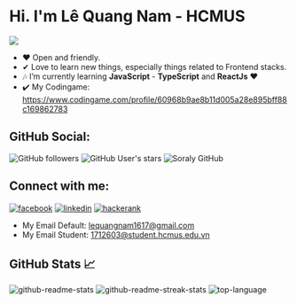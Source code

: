 

# Hi. I'm Lê Quang Nam - HCMUS
![](https://komarev.com/ghpvc/?username=lequangnamsoraly2009&color=blue&style=flat&label=Views+Count:)

- ❤ Open and friendly.
- ✔ Love to learn new things, especially things related to Frontend stacks.
- 🎶 I’m currently learning **JavaScript** - **TypeScript** and **ReactJs** ❤
- ✔️ My Codingame: https://www.codingame.com/profile/60968b9ae8b11d005a28e895bff88c169862783

## GitHub Social:
![GitHub followers](https://img.shields.io/github/followers/lequangnamsoraly2009?style=social)
![GitHub User's stars](https://img.shields.io/github/stars/lequangnamsoraly2009?affiliations=OWNER&style=social)
![Soraly GitHub](https://img.shields.io/badge/Soraly-soralygithub-informational)

## Connect with me: 

<a href="https://www.facebook.com/nam.lequang.39/" target="blank"><img align="center" src="https://img.shields.io/badge/Facebook-1877F2?style=for-the-badge&logo=facebook&logoColor=white" alt="facebook"/></a>
<a href="https://www.linkedin.com/in/nam-l%C3%AA-quang-013a241a2" target="blank"><img align="center" src="https://img.shields.io/badge/LinkedIn-0077B5?style=for-the-badge&logo=linkedin&logoColor=white" alt="linkedin"/></a>
<a href="https://www.hackerrank.com/lequangnam1617" target="blank"><img align="center" src="https://img.shields.io/badge/-Hackerrank-2EC866?style=for-the-badge&logo=HackerRank&logoColor=white" alt="hackerank"/></a>

- My Email Default: lequangnam1617@gmail.com
- My Email Student: 1712603@student.hcmus.edu.vn

<!-- <a href="https://github.com/lequangnamsoraly2009"><img align="left" width="auto" height="500" src="https://images.unsplash.com/photo-1608403890696-0f18a2960153?ixid=MXwxMjA3fDB8MHxwaG90by1wYWdlfHx8fGVufDB8fHw%3D&ixlib=rb-1.2.1&auto=format&fit=crop&w=634&q=80"></a>
 -->
## GitHub Stats 📈

![github-readme-stats](https://github-readme-stats.vercel.app/api?username=lequangnamsoraly2009&show_icons=true&locale=en&theme=tokyonight)
![github-readme-streak-stats](https://github-readme-streak-stats.herokuapp.com/?user=lequangnamsoraly2009&theme=tokyonight)
![top-language](https://github-readme-stats.vercel.app/api/top-langs?username=lequangnamsoraly2009&count_private=true&show_icons=true&locale=en&layout=compact&theme=tokyonight)

